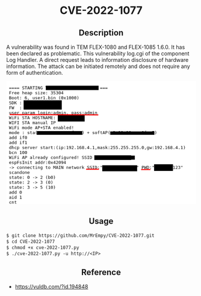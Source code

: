 <h1 align="center">CVE-2022-1077</h1>

<h2 align="center">Description</h2>

A vulnerability was found in TEM FLEX-1080 and FLEX-1085 1.6.0. It has been declared as problematic. This vulnerability log.cgi of the component Log Handler. A direct request leads to information disclosure of hardware information. The attack can be initiated remotely and does not require any form of authentication.

![](1.png)

<h2 align="center">Usage</h2>

```
$ git clone https://github.com/MrEmpy/CVE-2022-1077.git
$ cd CVE-2022-1077
$ chmod +x cve-2022-1077.py
$ ./cve-2022-1077.py -u http://<IP>
```

<h2 align="center">Reference</h2>

* https://vuldb.com/?id.194848
